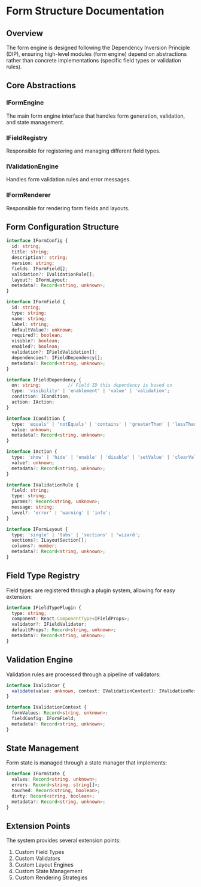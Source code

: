 # Form Structure Documentation

## Overview
The form engine is designed following the Dependency Inversion Principle (DIP), ensuring high-level modules (form engine) depend on abstractions rather than concrete implementations (specific field types or validation rules).

## Core Abstractions

### IFormEngine
The main form engine interface that handles form generation, validation, and state management.

### IFieldRegistry
Responsible for registering and managing different field types.

### IValidationEngine
Handles form validation rules and error messages.

### IFormRenderer
Responsible for rendering form fields and layouts.

## Form Configuration Structure

```typescript
interface IFormConfig {
  id: string;
  title: string;
  description?: string;
  version: string;
  fields: IFormField[];
  validation?: IValidationRule[];
  layout?: IFormLayout;
  metadata?: Record<string, unknown>;
}

interface IFormField {
  id: string;
  type: string;
  name: string;
  label: string;
  defaultValue?: unknown;
  required?: boolean;
  visible?: boolean;
  enabled?: boolean;
  validation?: IFieldValidation[];
  dependencies?: IFieldDependency[];
  metadata?: Record<string, unknown>;
}

interface IFieldDependency {
  on: string;          // Field ID this dependency is based on
  type: 'visibility' | 'enablement' | 'value' | 'validation';
  condition: ICondition;
  action: IAction;
}

interface ICondition {
  type: 'equals' | 'notEquals' | 'contains' | 'greaterThan' | 'lessThan' | 'regex' | 'custom';
  value: unknown;
  metadata?: Record<string, unknown>;
}

interface IAction {
  type: 'show' | 'hide' | 'enable' | 'disable' | 'setValue' | 'clearValue' | 'setValidation' | 'custom';
  value?: unknown;
  metadata?: Record<string, unknown>;
}

interface IValidationRule {
  field: string;
  type: string;
  params?: Record<string, unknown>;
  message: string;
  level?: 'error' | 'warning' | 'info';
}

interface IFormLayout {
  type: 'single' | 'tabs' | 'sections' | 'wizard';
  sections?: ILayoutSection[];
  columns?: number;
  metadata?: Record<string, unknown>;
}
```

## Field Type Registry
Field types are registered through a plugin system, allowing for easy extension:

```typescript
interface IFieldTypePlugin {
  type: string;
  component: React.ComponentType<IFieldProps>;
  validator?: IFieldValidator;
  defaultProps?: Record<string, unknown>;
  metadata?: Record<string, unknown>;
}
```

## Validation Engine
Validation rules are processed through a pipeline of validators:

```typescript
interface IValidator {
  validate(value: unknown, context: IValidationContext): IValidationResult;
}

interface IValidationContext {
  formValues: Record<string, unknown>;
  fieldConfig: IFormField;
  metadata?: Record<string, unknown>;
}
```

## State Management
Form state is managed through a state manager that implements:

```typescript
interface IFormState {
  values: Record<string, unknown>;
  errors: Record<string, string[]>;
  touched: Record<string, boolean>;
  dirty: Record<string, boolean>;
  metadata?: Record<string, unknown>;
}
```

## Extension Points
The system provides several extension points:
1. Custom Field Types
2. Custom Validators
3. Custom Layout Engines
4. Custom State Management
5. Custom Rendering Strategies